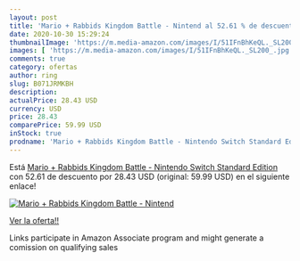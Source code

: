 ```yaml
---
layout: post
title: 'Mario + Rabbids Kingdom Battle - Nintend al 52.61 % de descuento'
date: 2020-10-30 15:29:24
thumbnailImage: 'https://m.media-amazon.com/images/I/51IFnBhKeQL._SL200_.jpg'
images: [ 'https://m.media-amazon.com/images/I/51IFnBhKeQL._SL200_.jpg' ]
comments: true
category: ofertas
author: ring
slug: B071JRMKBH
description:
actualPrice: 28.43 USD
currency: USD
price: 28.43
comparePrice: 59.99 USD
inStock: true
prodname: 'Mario + Rabbids Kingdom Battle - Nintendo Switch Standard Edition'
---
```


Está [Mario + Rabbids Kingdom Battle - Nintendo Switch Standard Edition](https://www.amazon.com/dp/B071JRMKBH/?tag=tolees-20) con 52.61 de descuento por 28.43 USD (original: 59.99 USD) en el siguiente enlace!

[![Mario + Rabbids Kingdom Battle - Nintend](https://m.media-amazon.com/images/I/51IFnBhKeQL._SL200_.jpg)](https://www.amazon.com/dp/B071JRMKBH/?tag=tolees-20)

[Ver la oferta!!](https://www.amazon.com/dp/B071JRMKBH/?tag=tolees-20)

Links participate in Amazon Associate program and might generate a comission on qualifying sales


